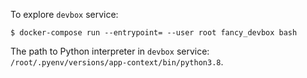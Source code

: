 To explore `devbox` service:
```
$ docker-compose run --entrypoint= --user root fancy_devbox bash
```

The path to Python interpreter in `devbox` service: `/root/.pyenv/versions/app-context/bin/python3.8`.